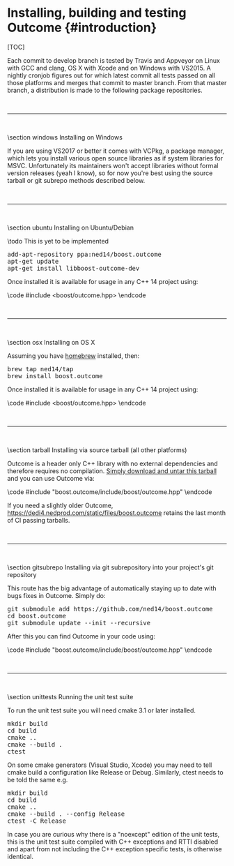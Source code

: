 # Installing, building and testing Outcome {#introduction}

[TOC]

Each commit to develop branch is tested by Travis and Appveyor on Linux with GCC and clang,
OS X with Xcode and on Windows with VS2015.
A nightly cronjob figures out for which latest commit all tests passed on all those platforms and
merges that commit to master branch. From that master branch, a distribution is made to the following package
repositories.

<br><hr><br>

\section windows Installing on Windows

If you are using VS2017 or better it comes with VCPkg, a package manager, which lets you
install various open source libraries as if system libraries for MSVC. Unfortunately
its maintainers won't accept libraries without formal version releases (yeah I know), so for now
you're best using the source tarball or git subrepo methods described below.

<br><hr><br>

\section ubuntu Installing on Ubuntu/Debian

\todo This is yet to be implemented

<pre>add-apt-repository ppa:ned14/boost.outcome
apt-get update
apt-get install libboost-outcome-dev</pre>

Once installed it is available for usage in any C++ 14 project using:

\code #include <boost/outcome.hpp> \endcode


<br><hr><br>

\section osx Installing on OS X

Assuming you have <a href="http://brew.sh/">homebrew</a> installed, then:

<pre>brew tap ned14/tap
brew install boost.outcome</pre>

Once installed it is available for usage in any C++ 14 project using:

\code #include <boost/outcome.hpp> \endcode


<br><hr><br>

\section tarball Installing via source tarball (all other platforms)

Outcome is a header only C++ library with no external dependencies and therefore requires no
compilation. <a href="https://dedi4.nedprod.com/static/files/boost.outcome-v1.0-source-latest.tar.xz">
Simply download and untar this tarball</a> and you can use Outcome via:

\code #include "boost.outcome/include/boost/outcome.hpp" \endcode

If you need a slightly older Outcome, https://dedi4.nedprod.com/static/files/boost.outcome
retains the last month of CI passing tarballs.


<br><hr><br>

\section gitsubrepo Installing via git subrepository into your project's git repository

This route has the big advantage of automatically staying up to date with bugs fixes in
Outcome. Simply do:

<pre>git submodule add https://github.com/ned14/boost.outcome
cd boost.outcome
git submodule update --init --recursive
</pre>

After this you can find Outcome in your code using:

\code #include "boost.outcome/include/boost/outcome.hpp" \endcode


<br><hr><br>

\section unittests Running the unit test suite

To run the unit test suite you will need cmake 3.1 or later installed.

<pre>
mkdir build
cd build
cmake ..
cmake --build .
ctest
</pre>

On some cmake generators (Visual Studio, Xcode) you may need to tell cmake build a configuration
like Release or Debug. Similarly, ctest needs to be told the same e.g.

<pre>
mkdir build
cd build
cmake ..
cmake --build . --config Release
ctest -C Release
</pre>

In case you are curious why there is a "noexcept" edition of the unit tests, this is
the unit test suite compiled with C++ exceptions and RTTI disabled and apart from not
including the C++ exception specific tests, is otherwise identical.
